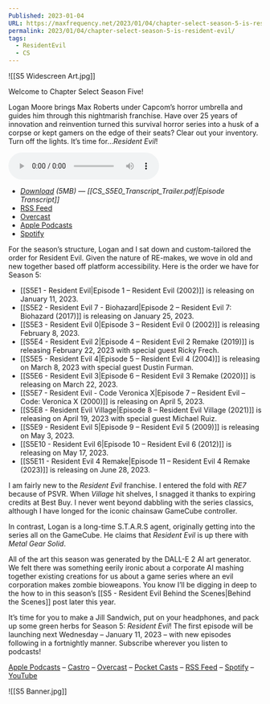 ```yaml
---
Published: 2023-01-04
URL: https://maxfrequency.net/2023/01/04/chapter-select-season-5-is-resident-evil/
permalink: 2023/01/04/chapter-select-season-5-is-resident-evil/
tags:
  - ResidentEvil
  - CS
---
```

![[S5 Widescreen Art.jpg]]

Welcome to Chapter Select Season Five!

Logan Moore brings Max Roberts under Capcom’s horror umbrella and guides him through this nightmarish franchise. Have over 25 years of innovation and reinvention turned this survival horror series into a husk of a corpse or kept gamers on the edge of their seats? Clear out your inventory. Turn off the lights. It’s time for…*Resident Evil*!


<audio controls>
  <source src="https://traffic.libsyn.com/chapterselectpod/CS_S5E0_Final.mp3">
</audio>

- *[Download](https://traffic.libsyn.com/chapterselectpod/CS_S5E0_Final.mp3) (5MB)  — [[CS_S5E0_Transcript_Trailer.pdf|Episode Transcript]]*
- [RSS Feed](https://chapterselectpod.libsyn.com/rss)
- [Overcast](https://overcast.fm/itunes1568777352/chapter-select)
- [Apple Podcasts](https://podcasts.apple.com/us/podcast/chapter-select/id1568777352)
- [Spotify](https://open.spotify.com/show/4f1TLZXbwtSX7uHROe9KlS)

For the season’s structure, Logan and I sat down and custom-tailored the order for Resident Evil. Given the nature of RE-makes, we wove in old and new together based off platform accessibility. Here is the order we have for Season 5:

- [[S5E1 - Resident Evil|Episode 1 – Resident Evil (2002)]] is releasing on January 11, 2023.
- [[S5E2 - Resident Evil 7 - Biohazard|Episode 2 – Resident Evil 7: Biohazard (2017)]] is releasing on January 25, 2023.
- [[S5E3 - Resident Evil 0|Episode 3 – Resident Evil 0 (2002)]] is releasing February 8, 2023.
- [[S5E4 - Resident Evil 2|Episode 4 – Resident Evil 2 Remake (2019)]] is releasing February 22, 2023 with special guest Ricky Frech.
- [[S5E5 - Resident Evil 4|Episode 5 – Resident Evil 4 (2004)]] is releasing on March 8, 2023 with special guest Dustin Furman.
- [[S5E6 - Resident Evil 3|Episode 6 – Resident Evil 3 Remake (2020)]] is releasing on March 22, 2023.
- [[S5E7 - Resident Evil - Code Veronica X|Episode 7 – Resident Evil – Code: Veronica X (2000)]] is releasing on April 5, 2023.
- [[S5E8 - Resident Evil Village|Episode 8 – Resident Evil Village (2021)]] is releasing on April 19, 2023 with special guest Michael Ruiz.
- [[S5E9 - Resident Evil 5|Episode 9 – Resident Evil 5 (2009)]] is releasing on May 3, 2023.
- [[S5E10 - Resident Evil 6|Episode 10 – Resident Evil 6 (2012)]] is releasing on May 17, 2023.
- [[S5E11 - Resident Evil 4 Remake|Episode 11 – Resident Evil 4 Remake (2023)]] is releasing on June 28, 2023.

I am fairly new to the *Resident Evil* franchise. I entered the fold with *RE7* because of PSVR. When *Village* hit shelves, I snagged it thanks to expiring credits at Best Buy. I never went beyond dabbling with the series classics, although I have longed for the iconic chainsaw GameCube controller.

In contrast, Logan is a long-time S.T.A.R.S agent, originally getting into the series all on the GameCube. He claims that *Resident Evil* is up there with *Metal Gear Solid*.

All of the art this season was generated by the DALL-E 2 AI art generator. We felt there was something eerily ironic about a corporate AI mashing together existing creations for us about a game series where an evil corporation makes zombie bioweapons. You know I’ll be digging in deep to the how to in this season’s [[S5 - Resident Evil Behind the Scenes|Behind the Scenes]] post later this year.

It’s time for you to make a Jill Sandwich, put on your headphones, and pack up some green herbs for Season 5: *Resident Evil*! The first episode will be launching next Wednesday – January 11, 2023 – with new episodes following in a fortnightly manner. Subscribe wherever you listen to podcasts!

[Apple Podcasts](https://podcasts.apple.com/us/podcast/chapter-select/id1568777352) – [Castro](https://castro.fm/podcast/ec2d3b9b-a493-4278-8ba9-ecfb59d34e6f) – [Overcast](https://overcast.fm/itunes1568777352/chapter-select) – [Pocket Casts](https://pca.st/podcast/618cc620-9c9f-0139-c135-0acc26574db2) – [RSS Feed](https://chapterselectpod.libsyn.com/rss) – [Spotify](https://open.spotify.com/show/4f1TLZXbwtSX7uHROe9KlS) – [YouTube](https://youtube.com/maxfrequency)

![[S5 Banner.jpg]]